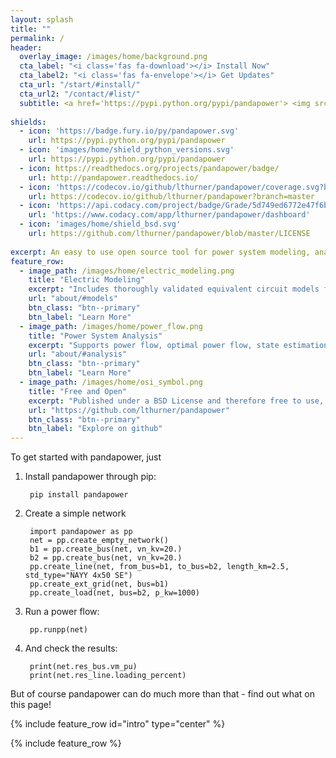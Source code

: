 ```yaml
---
layout: splash
title: ""
permalink: /
header:
  overlay_image: /images/home/background.png
  cta_label: "<i class='fas fa-download'></i> Install Now"
  cta_label2: "<i class='fas fa-envelope'></i> Get Updates"
  cta_url: "/start/#install/"
  cta_url2: "/contact/#list/"
  subtitle: <a href='https://pypi.python.org/pypi/pandapower'> <img src='{{"/images/home/shield_python_versions.svg" | relative_url}}'></a>
  
shields:
  - icon: 'https://badge.fury.io/py/pandapower.svg'
    url: https://pypi.python.org/pypi/pandapower
  - icon: 'images/home/shield_python_versions.svg'
    url: https://pypi.python.org/pypi/pandapower
  - icon: https://readthedocs.org/projects/pandapower/badge/
    url: http://pandapower.readthedocs.io/
  - icon: 'https://codecov.io/github/lthurner/pandapower/coverage.svg?branch=develop'
    url: https://codecov.io/github/lthurner/pandapower?branch=master
  - icon: 'https://api.codacy.com/project/badge/Grade/5d749ed6772e47f6b84fb9afb83903d3'
    url: 'https://www.codacy.com/app/lthurner/pandapower/dashboard'
  - icon: 'images/home/shield_bsd.svg'
    url: https://github.com/lthurner/pandapower/blob/master/LICENSE
    
excerpt: An easy to use open source tool for power system modeling, analysis and optimization with a high degree of automation.
feature_row:
  - image_path: /images/home/electric_modeling.png
    title: "Electric Modeling"
    excerpt: "Includes thoroughly validated equivalent circuit models for lines, transformers, switches and more."
    url: "about/#models"
    btn_class: "btn--primary"
    btn_label: "Learn More"
  - image_path: /images/home/power_flow.png
    title: "Power System Analysis"
    excerpt: "Supports power flow, optimal power flow, state estimation, short-circuit calculation and topological graph searches."
    url: "about/#analysis"
    btn_class: "btn--primary"
    btn_label: "Learn More"
  - image_path: /images/home/osi_symbol.png
    title: "Free and Open"
    excerpt: "Published under a BSD License and therefore free to use, modify and share however you want."
    url: "https://github.com/lthurner/pandapower"
    btn_class: "btn--primary"
    btn_label: "Explore on github"
---
```


To get started with pandapower, just

1. Install pandapower through pip:

        pip install pandapower

2. Create a simple network

        import pandapower as pp
        net = pp.create_empty_network() 
        b1 = pp.create_bus(net, vn_kv=20.)
        b2 = pp.create_bus(net, vn_kv=20.)
        pp.create_line(net, from_bus=b1, to_bus=b2, length_km=2.5, std_type="NAYY 4x50 SE")   
        pp.create_ext_grid(net, bus=b1)
        pp.create_load(net, bus=b2, p_kw=1000)
        
3. Run a power flow:

        pp.runpp(net)
        
4. And check the results:

        print(net.res_bus.vm_pu)
        print(net.res_line.loading_percent)

But of course pandapower can do much more than that - find out what on this page!

{% include feature_row id="intro" type="center" %}
    
{% include feature_row %}
